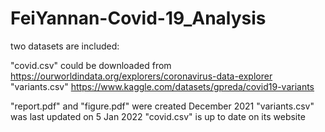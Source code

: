 # FeiYannan-Covid-19_Analysis

two datasets are included:

"covid.csv" could be downloaded from https://ourworldindata.org/explorers/coronavirus-data-explorer
"variants.csv" https://www.kaggle.com/datasets/gpreda/covid19-variants


"report.pdf" and "figure.pdf" were created December 2021
"variants.csv" was last updated on 5 Jan 2022
"covid.csv" is up to date on its website
